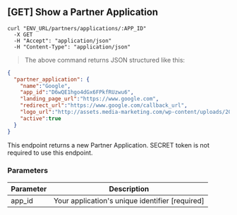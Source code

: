 ## [GET] Show a Partner Application

```shell
curl "ENV_URL/partners/applications/:APP_ID"
  -X GET
  -H "Accept": "application/json"
  -H "Content-Type": "application/json"
```
> The above command returns JSON structured like this:

```json
{
  "partner_application": {
    "name":"Google",
    "app_id":"D6wQE1hgo4dGx6FPkfRUzwu6",
    "landing_page_url":"https://www.google.com",
    "redirect_url":"https://www.google.com/callback_url",
    "logo_url":"http://assets.media-marketing.com/wp-content/uploads/2017/11/zasto-je-google-ov-logo-nesavrseno-savrsen.jpg",
    "active":true
  }
}
```

This endpoint returns a new Partner Application. SECRET token is not required to use this endpoint. 

### Parameters

Parameter | Description
--------- | -----------
app_id | Your application's unique identifier [required]
